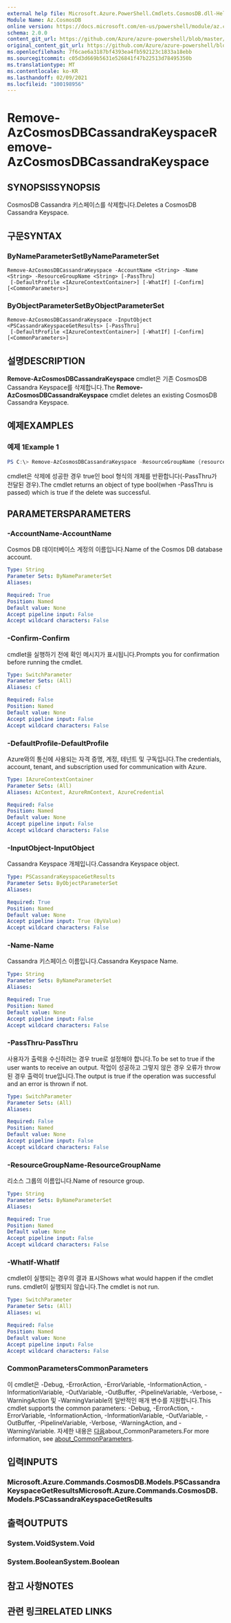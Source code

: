 ```yaml
---
external help file: Microsoft.Azure.PowerShell.Cmdlets.CosmosDB.dll-Help.xml
Module Name: Az.CosmosDB
online version: https://docs.microsoft.com/en-us/powershell/module/az.cosmosdb/remove-azcosmosdbcassandrakeyspace
schema: 2.0.0
content_git_url: https://github.com/Azure/azure-powershell/blob/master/src/CosmosDB/CosmosDB/help/Remove-AzCosmosDBCassandraKeyspace.md
original_content_git_url: https://github.com/Azure/azure-powershell/blob/master/src/CosmosDB/CosmosDB/help/Remove-AzCosmosDBCassandraKeyspace.md
ms.openlocfilehash: 7f6cae6a3187bf4393ea4fb592123c1833a18ebb
ms.sourcegitcommit: c05d3d669b5631e526841f47b22513d78495350b
ms.translationtype: MT
ms.contentlocale: ko-KR
ms.lasthandoff: 02/09/2021
ms.locfileid: "100198956"
---
```

# <span data-ttu-id="0f259-101">Remove-AzCosmosDBCassandraKeyspace</span><span class="sxs-lookup"><span data-stu-id="0f259-101">Remove-AzCosmosDBCassandraKeyspace</span></span>

## <span data-ttu-id="0f259-102">SYNOPSIS</span><span class="sxs-lookup"><span data-stu-id="0f259-102">SYNOPSIS</span></span>
<span data-ttu-id="0f259-103">CosmosDB Cassandra 키스페이스를 삭제합니다.</span><span class="sxs-lookup"><span data-stu-id="0f259-103">Deletes a CosmosDB Cassandra Keyspace.</span></span>

## <span data-ttu-id="0f259-104">구문</span><span class="sxs-lookup"><span data-stu-id="0f259-104">SYNTAX</span></span>

### <span data-ttu-id="0f259-105">ByNameParameterSet</span><span class="sxs-lookup"><span data-stu-id="0f259-105">ByNameParameterSet</span></span>
```
Remove-AzCosmosDBCassandraKeyspace -AccountName <String> -Name <String> -ResourceGroupName <String> [-PassThru]
 [-DefaultProfile <IAzureContextContainer>] [-WhatIf] [-Confirm] [<CommonParameters>]
```

### <span data-ttu-id="0f259-106">ByObjectParameterSet</span><span class="sxs-lookup"><span data-stu-id="0f259-106">ByObjectParameterSet</span></span>
```
Remove-AzCosmosDBCassandraKeyspace -InputObject <PSCassandraKeyspaceGetResults> [-PassThru]
 [-DefaultProfile <IAzureContextContainer>] [-WhatIf] [-Confirm] [<CommonParameters>]
```

## <span data-ttu-id="0f259-107">설명</span><span class="sxs-lookup"><span data-stu-id="0f259-107">DESCRIPTION</span></span>
<span data-ttu-id="0f259-108">**Remove-AzCosmosDBCassandraKeyspace** cmdlet은 기존 CosmosDB Cassandra Keyspace를 삭제합니다.</span><span class="sxs-lookup"><span data-stu-id="0f259-108">The **Remove-AzCosmosDBCassandraKeyspace** cmdlet deletes an existing CosmosDB Cassandra Keyspace.</span></span>

## <span data-ttu-id="0f259-109">예제</span><span class="sxs-lookup"><span data-stu-id="0f259-109">EXAMPLES</span></span>

### <span data-ttu-id="0f259-110">예제 1</span><span class="sxs-lookup"><span data-stu-id="0f259-110">Example 1</span></span>
```powershell
PS C:\> Remove-AzCosmosDBCassandraKeyspace -ResourceGroupName {resourceGroupName} -AccountName {accountName} -Name {keyspaceName}
```

<span data-ttu-id="0f259-111">cmdlet은 삭제에 성공한 경우 true인 bool 형식의 개체를 반환합니다(-PassThru가 전달된 경우).</span><span class="sxs-lookup"><span data-stu-id="0f259-111">The cmdlet returns an object of type bool(when -PassThru is passed) which is true if the delete was successful.</span></span>

## <span data-ttu-id="0f259-112">PARAMETERS</span><span class="sxs-lookup"><span data-stu-id="0f259-112">PARAMETERS</span></span>

### <span data-ttu-id="0f259-113">-AccountName</span><span class="sxs-lookup"><span data-stu-id="0f259-113">-AccountName</span></span>
<span data-ttu-id="0f259-114">Cosmos DB 데이터베이스 계정의 이름입니다.</span><span class="sxs-lookup"><span data-stu-id="0f259-114">Name of the Cosmos DB database account.</span></span>

```yaml
Type: String
Parameter Sets: ByNameParameterSet
Aliases:

Required: True
Position: Named
Default value: None
Accept pipeline input: False
Accept wildcard characters: False
```

### <span data-ttu-id="0f259-115">-Confirm</span><span class="sxs-lookup"><span data-stu-id="0f259-115">-Confirm</span></span>
<span data-ttu-id="0f259-116">cmdlet을 실행하기 전에 확인 메시지가 표시됩니다.</span><span class="sxs-lookup"><span data-stu-id="0f259-116">Prompts you for confirmation before running the cmdlet.</span></span>

```yaml
Type: SwitchParameter
Parameter Sets: (All)
Aliases: cf

Required: False
Position: Named
Default value: None
Accept pipeline input: False
Accept wildcard characters: False
```

### <span data-ttu-id="0f259-117">-DefaultProfile</span><span class="sxs-lookup"><span data-stu-id="0f259-117">-DefaultProfile</span></span>
<span data-ttu-id="0f259-118">Azure와의 통신에 사용되는 자격 증명, 계정, 테넌트 및 구독입니다.</span><span class="sxs-lookup"><span data-stu-id="0f259-118">The credentials, account, tenant, and subscription used for communication with Azure.</span></span>

```yaml
Type: IAzureContextContainer
Parameter Sets: (All)
Aliases: AzContext, AzureRmContext, AzureCredential

Required: False
Position: Named
Default value: None
Accept pipeline input: False
Accept wildcard characters: False
```

### <span data-ttu-id="0f259-119">-InputObject</span><span class="sxs-lookup"><span data-stu-id="0f259-119">-InputObject</span></span>
<span data-ttu-id="0f259-120">Cassandra Keyspace 개체입니다.</span><span class="sxs-lookup"><span data-stu-id="0f259-120">Cassandra Keyspace object.</span></span>

```yaml
Type: PSCassandraKeyspaceGetResults
Parameter Sets: ByObjectParameterSet
Aliases:

Required: True
Position: Named
Default value: None
Accept pipeline input: True (ByValue)
Accept wildcard characters: False
```

### <span data-ttu-id="0f259-121">-Name</span><span class="sxs-lookup"><span data-stu-id="0f259-121">-Name</span></span>
<span data-ttu-id="0f259-122">Cassandra 키스페이스 이름입니다.</span><span class="sxs-lookup"><span data-stu-id="0f259-122">Cassandra Keyspace Name.</span></span>

```yaml
Type: String
Parameter Sets: ByNameParameterSet
Aliases:

Required: True
Position: Named
Default value: None
Accept pipeline input: False
Accept wildcard characters: False
```

### <span data-ttu-id="0f259-123">-PassThru</span><span class="sxs-lookup"><span data-stu-id="0f259-123">-PassThru</span></span>
<span data-ttu-id="0f259-124">사용자가 출력을 수신하려는 경우 true로 설정해야 합니다.</span><span class="sxs-lookup"><span data-stu-id="0f259-124">To be set to true if the user wants to receive an output.</span></span>
<span data-ttu-id="0f259-125">작업이 성공하고 그렇지 않은 경우 오류가 throw된 경우 출력이 true입니다.</span><span class="sxs-lookup"><span data-stu-id="0f259-125">The output is true if the operation was successful and an error is thrown if not.</span></span>

```yaml
Type: SwitchParameter
Parameter Sets: (All)
Aliases:

Required: False
Position: Named
Default value: None
Accept pipeline input: False
Accept wildcard characters: False
```

### <span data-ttu-id="0f259-126">-ResourceGroupName</span><span class="sxs-lookup"><span data-stu-id="0f259-126">-ResourceGroupName</span></span>
<span data-ttu-id="0f259-127">리소스 그룹의 이름입니다.</span><span class="sxs-lookup"><span data-stu-id="0f259-127">Name of resource group.</span></span>

```yaml
Type: String
Parameter Sets: ByNameParameterSet
Aliases:

Required: True
Position: Named
Default value: None
Accept pipeline input: False
Accept wildcard characters: False
```

### <span data-ttu-id="0f259-128">-WhatIf</span><span class="sxs-lookup"><span data-stu-id="0f259-128">-WhatIf</span></span>
<span data-ttu-id="0f259-129">cmdlet이 실행되는 경우의 결과 표시</span><span class="sxs-lookup"><span data-stu-id="0f259-129">Shows what would happen if the cmdlet runs.</span></span>
<span data-ttu-id="0f259-130">cmdlet이 실행되지 않습니다.</span><span class="sxs-lookup"><span data-stu-id="0f259-130">The cmdlet is not run.</span></span>

```yaml
Type: SwitchParameter
Parameter Sets: (All)
Aliases: wi

Required: False
Position: Named
Default value: None
Accept pipeline input: False
Accept wildcard characters: False
```

### <span data-ttu-id="0f259-131">CommonParameters</span><span class="sxs-lookup"><span data-stu-id="0f259-131">CommonParameters</span></span>
<span data-ttu-id="0f259-132">이 cmdlet은 -Debug, -ErrorAction, -ErrorVariable, -InformationAction, -InformationVariable, -OutVariable, -OutBuffer, -PipelineVariable, -Verbose, -WarningAction 및 -WarningVariable의 일반적인 매개 변수를 지원합니다.</span><span class="sxs-lookup"><span data-stu-id="0f259-132">This cmdlet supports the common parameters: -Debug, -ErrorAction, -ErrorVariable, -InformationAction, -InformationVariable, -OutVariable, -OutBuffer, -PipelineVariable, -Verbose, -WarningAction, and -WarningVariable.</span></span> <span data-ttu-id="0f259-133">자세한 내용은 [다음](http://go.microsoft.com/fwlink/?LinkID=113216)about_CommonParameters.</span><span class="sxs-lookup"><span data-stu-id="0f259-133">For more information, see [about_CommonParameters](http://go.microsoft.com/fwlink/?LinkID=113216).</span></span>

## <span data-ttu-id="0f259-134">입력</span><span class="sxs-lookup"><span data-stu-id="0f259-134">INPUTS</span></span>

### <span data-ttu-id="0f259-135">Microsoft.Azure.Commands.CosmosDB.Models.PSCassandraKeyspaceGetResults</span><span class="sxs-lookup"><span data-stu-id="0f259-135">Microsoft.Azure.Commands.CosmosDB.Models.PSCassandraKeyspaceGetResults</span></span>

## <span data-ttu-id="0f259-136">출력</span><span class="sxs-lookup"><span data-stu-id="0f259-136">OUTPUTS</span></span>

### <span data-ttu-id="0f259-137">System.Void</span><span class="sxs-lookup"><span data-stu-id="0f259-137">System.Void</span></span>

### <span data-ttu-id="0f259-138">System.Boolean</span><span class="sxs-lookup"><span data-stu-id="0f259-138">System.Boolean</span></span>

## <span data-ttu-id="0f259-139">참고 사항</span><span class="sxs-lookup"><span data-stu-id="0f259-139">NOTES</span></span>

## <span data-ttu-id="0f259-140">관련 링크</span><span class="sxs-lookup"><span data-stu-id="0f259-140">RELATED LINKS</span></span>
